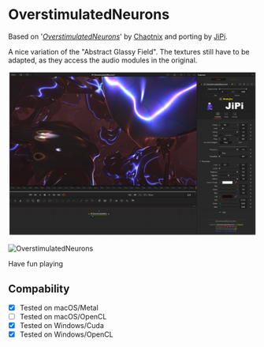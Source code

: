 OverstimulatedNeurons
==================

Based on '_[OverstimulatedNeurons](https://www.shadertoy.com/view/NdlSD8)_' by [Chaotnix](https://www.shadertoy.com/user/Chaotnix) and porting by [JiPi](Profiles/JiPi.md).

A nice variation of the "Abstract Glassy Field". The textures still have to be adapted, as they access the audio modules in the original.

[![OverstimulatedNeurons](OverstimulatedNeurons.png)](OverstimulatedNeurons.fuse)


![OverstimulatedNeurons](https://user-images.githubusercontent.com/78935215/115569787-d91ce400-a2bd-11eb-97f9-c2b9b346f39f.gif)


Have fun playing



## Compability
- [x] Tested on macOS/Metal
- [ ] Tested on macOS/OpenCL
- [x] Tested on Windows/Cuda
- [x] Tested on Windows/OpenCL